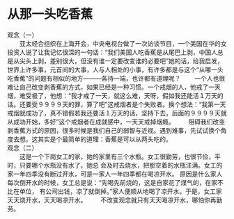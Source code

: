 # 从那一头吃香蕉

观念（一）  
　　亚太经合组织在上海开会，中央电视台做了一次访谈节目，一个美国在华的女投资人说了让我记忆很深的一句话：“我们美国人吃香蕉是从尾巴上剥，中国人总是从尖头上剥，差别很大，但没有谁一定要改变谁的必要吧”她的话，给我启发，世界上许多事，元首间的大事，人与人相处的小事，有许多都是与这个“从哪一头吃香蕉”的问题有相似的地方———各持一端，也许都有道理呢？ 
　　一个人也很难让自己改变剥香蕉的方式，如果已经是一种习惯。一个戒烟的人，他戒了一天烟，难受极了，他想：“我才戒了一天，就这么难，天呀，假如我还能活１万天的话。还要受９９９９天的罪，算了吧”这戒烟者是个失败者。换个想法：“我第一天戒烟就成功了，真不错假若我还要活１万天的话，坚持下去，后面的９９９９天就从成功开始，多好”这个戒烟者在成就感中，一天天戒掉烟瘾。 
　　阻碍我们改变剥香蕉方式的原因，很多时候是我们自己的弱智与近视。遇到难事，先试试换个角度去想。这其实是个最简单的道理：香蕉是可以从两头吃的。  
观念（二）  
　　这是一个下岗女工的家，她的家里有三个水瓶。女工很勤劳，也很节俭，平时，只要哪个水瓶没有水了，她总 会及时去烧水，把那空着的水瓶注满。女工的家一年四季没有断过开水，可是一家人一年四季都在喝凉开水。 原因是什么家人每次倒开水的时候，女工总是说：“先喝先前烧的，这是自家花了煤气的，在家不比在单位， 有公司出钱，凉了就倒掉。”家人便顺从地喝了凉开水。于是，女工家天天烧开水，天天喝凉开水。 
　　不改变观念就只有天天喝凉开水，哪怕你再勤劳。
  